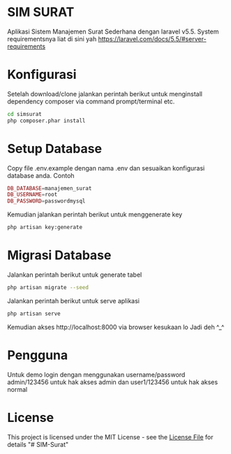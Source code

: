 # SIM SURAT
Aplikasi Sistem Manajemen Surat Sederhana dengan laravel v5.5. System requirementsnya liat di sini yah https://laravel.com/docs/5.5/#server-requirements

# Konfigurasi
Setelah download/clone jalankan perintah berikut untuk menginstall dependency composer via command prompt/terminal etc.

```bash
cd simsurat
php composer.phar install
```

# Setup Database
Copy file .env.example dengan nama .env dan sesuaikan konfigurasi database anda. Contoh
```php
DB_DATABASE=manajemen_surat
DB_USERNAME=root
DB_PASSWORD=passwordmysql
```
Kemudian jalankan perintah berikut untuk menggenerate key
```bash
php artisan key:generate
```
# Migrasi Database
Jalankan perintah berikut untuk generate tabel
```bash
php artisan migrate --seed
```
Jalankan perintah berikut untuk serve aplikasi

```bash
php artisan serve
```
Kemudian akses http://localhost:8000 via browser kesukaan lo
Jadi deh ^_^

# Pengguna
Untuk demo login dengan menggunakan username/password admin/123456 untuk hak akses admin dan user1/123456 untuk hak akses normal

# License
This project is licensed under the MIT License - see the [License File](LICENSE) for details
"# SIM-Surat" 
